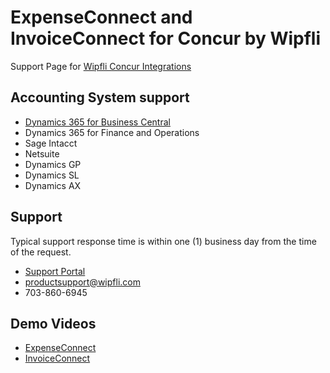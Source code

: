 <link type="text/css" rel="stylesheet" href="site.css" />

# ExpenseConnect and InvoiceConnect for Concur by Wipfli
Support Page for [Wipfli Concur Integrations](https://www.wipfli.com/software-solutions/wipfli-marketplace/concur-connectors)

## Accounting System support
* [Dynamics 365 for Business Central](BusinessCentral.md)
* Dynamics 365 for Finance and Operations
* Sage Intacct
* Netsuite
* Dynamics GP
* Dynamics SL
* Dynamics AX

## Support
Typical support response time is within one (1) business day from the time of the request.
* [Support Portal](https://wdp.wipfli.com/)
* <productsupport@wipfli.com>
* 703-860-6945

## Demo Videos
* [ExpenseConnect](https://www.youtube.com/playlist?list=PLlLMIqpIYXob4aLhF15ThWF_HJd8bdT8K)
* [InvoiceConnect](https://www.youtube.com/playlist?list=PLlLMIqpIYXob4aLhF15ThWF_HJd8bdT8K)